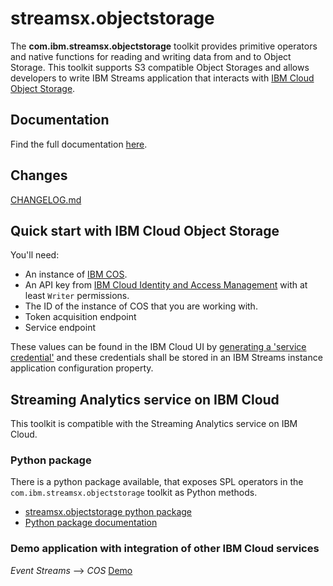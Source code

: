 # streamsx.objectstorage

The **com.ibm.streamsx.objectstorage** toolkit provides primitive operators and native functions for reading and writing data from and to Object Storage.
This toolkit supports S3 compatible Object Storages and allows developers to write IBM Streams application that interacts with [IBM
Cloud Object Storage](https://cloud.ibm.com/docs/cloud-object-storage). 

## Documentation

Find the full documentation [here](https://ibmstreams.github.io/streamsx.objectstorage/).

## Changes
[CHANGELOG.md](com.ibm.streamsx.objectstorage/CHANGELOG.md)

## Quick start with IBM Cloud Object Storage

You'll need:
  * An instance of [IBM COS](https://cloud.ibm.com/docs/cloud-object-storage?topic=cloud-object-storage-getting-started-cloud-object-storage).
  * An API key from [IBM Cloud Identity and Access Management](https://cloud.ibm.com/docs/cloud-object-storage/iam?topic=cloud-object-storage-iam-overview) with at least `Writer` permissions.
  * The ID of the instance of COS that you are working with.
  * Token acquisition endpoint
  * Service endpoint

These values can be found in the IBM Cloud UI by [generating a 'service credential'](https://cloud.ibm.com/docs/cloud-object-storage?topic=cloud-object-storage-service-credentials) and these credentials shall be stored in an IBM Streams instance application configuration property.

## Streaming Analytics service on IBM Cloud

This toolkit is compatible with the Streaming Analytics service on IBM Cloud.

### Python package 

There is a python package available, that exposes SPL operators in the `com.ibm.streamsx.objectstorage` toolkit as Python methods.
* [streamsx.objectstorage python package](https://pypi.org/project/streamsx.objectstorage/)
* [Python package documentation](http://streamsxobjectstorage.readthedocs.io)

### Demo application with integration of other IBM Cloud services 

*Event Streams* --> *COS* [Demo](demo/data.historian.event.streams.cos.exactly.once.semantics.demo/README.md)


